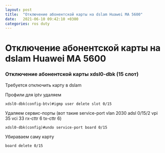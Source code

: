 ```yaml
---
layout: post
title:  "Отключение абонентской карты на dslam Huawei MA 5600"
date:   2021-06-10 09:42:10 +0300
categories: ros duty
---
```




# Отключение абонентской карты на dslam Huawei MA 5600


### Отключение абонентской карты xdsl0-dbk (15 слот)
Требуется отключить карту в dslam

Профили для iptv удаляем
```
xdsl0-dbk(config-btv)#igmp user delete slot 0/15
```
Удаляем сервис-порты (вот такие 
service-port vlan 2030 adsl 0/15/2 vpi 35 vci 33 rx-cttr 6 tx-cttr 6)
```
xdsl0-dbk(config)#undo service-port board 0/15 
```
Убираваем саму карту
``` 
board delete 0/15
```